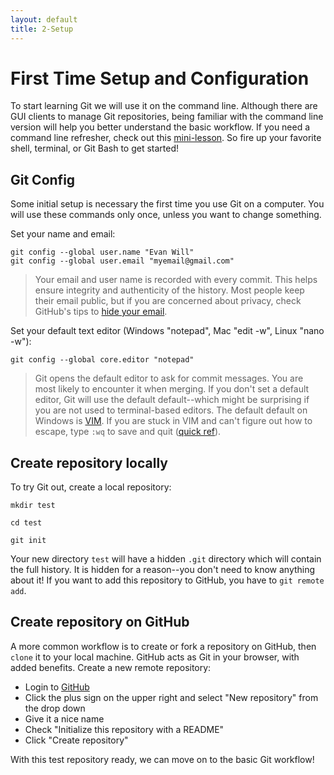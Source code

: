 ```yaml
---
layout: default
title: 2-Setup
---
```


# First Time Setup and Configuration

To start learning Git we will use it on the command line.
Although there are GUI clients to manage Git repositories, being familiar with the command line version will help you better understand the basic workflow.
If you need a command line refresher, check out this [mini-lesson](https://evanwill.github.io/_drafts/notes/commandline.html).
So fire up your favorite shell, terminal, or Git Bash to get started!

## Git Config

Some initial setup is necessary the first time you use Git on a computer.
You will use these commands only once, unless you want to change something.

Set your name and email:

```
git config --global user.name "Evan Will"
git config --global user.email "myemail@gmail.com"
```

> Your email and user name is recorded with every commit.
> This helps ensure integrity and authenticity of the history.
> Most people keep their email public, but if you are concerned about privacy, check GitHub's tips to [hide your email](https://help.github.com/articles/keeping-your-email-address-private/).

Set your default text editor (Windows "notepad", Mac "edit -w", Linux "nano -w"):

```
git config --global core.editor "notepad"
```

> Git opens the default editor to ask for commit messages. 
> You are most likely to encounter it when merging.
> If you don't set a default editor, Git will use the default default--which might be surprising if you are not used to terminal-based editors. 
> The default default on Windows is [VIM](http://www.vim.org/). 
> If you are stuck in VIM and can't figure out how to escape, type `:wq` to save and quit ([quick ref](https://w3.cs.jmu.edu/bernstdh/Web/common/help/vim.php)).

## Create repository locally

To try Git out, create a local repository:

```
mkdir test

cd test

git init
```

Your new directory `test` will have a hidden `.git` directory which will contain the full history. 
It is hidden for a reason--you don't need to know anything about it!
If you want to add this repository to GitHub, you have to `git remote add`.

## Create repository on GitHub

A more common workflow is to create or fork a repository on GitHub, then `clone` it to your local machine.
GitHub acts as Git in your browser, with added benefits.
Create a new remote repository:

- Login to [GitHub](https://github.com/) 
- Click the plus sign on the upper right and select "New repository" from the drop down
- Give it a nice name
- Check "Initialize this repository with a README"
- Click "Create repository"

With this test repository ready, we can move on to the basic Git workflow!
